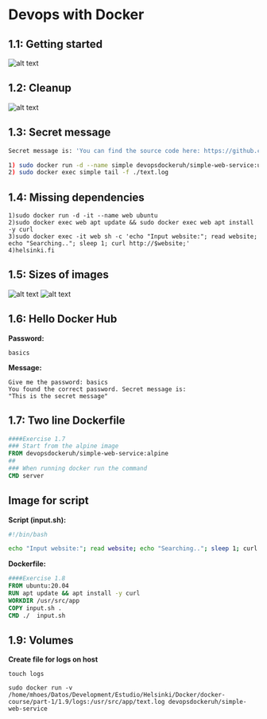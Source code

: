 # Devops with Docker

## 1.1: Getting started
![alt text](https://github.com/Mhooes/devops-with-docker/blob/adc093244669ca0cdcf5dab966865b2c107509ac/part-1/1.1/Exercise%201-1.png)

## 1.2: Cleanup
![alt text](https://github.com/Mhooes/devops-with-docker/blob/adc093244669ca0cdcf5dab966865b2c107509ac/part-1/1.2/Exercise%201-2.png)

## 1.3: Secret message

```sh
Secret message is: 'You can find the source code here: https://github.com/docker-hy'

1) sudo docker run -d --name simple devopsdockeruh/simple-web-service:ubuntu
2) sudo docker exec simple tail -f ./text.log
```
## 1.4: Missing dependencies
```
1)sudo docker run -d -it --name web ubuntu
2)sudo docker exec web apt update && sudo docker exec web apt install -y curl
3)sudo docker exec -it web sh -c 'echo "Input website:"; read website; echo "Searching.."; sleep 1; curl http://$website;'
4)helsinki.fi
```

## 1.5: Sizes of images
![alt text](https://github.com/Mhooes/devops-with-docker/blob/cdc44832b5a469d5c6bd14c7a1f6ff2b177e809b/part-1/1.5/Exercise%201-5.png)
![alt text](https://github.com/Mhooes/devops-with-docker/blob/cdc44832b5a469d5c6bd14c7a1f6ff2b177e809b/part-1/1.5/Exercise%201-5-1.png)

## 1.6: Hello Docker Hub
**Password:**
```
basics
```
**Message:**
```
Give me the password: basics
You found the correct password. Secret message is:
"This is the secret message"
```

## 1.7: Two line Dockerfile
```Dockerfile
####Exercise 1.7
### Start from the alpine image
FROM devopsdockeruh/simple-web-service:alpine
##
### When running docker run the command
CMD server
```

## Image for script
**Script (input.sh):**
```sh
#!/bin/bash

echo "Input website:"; read website; echo "Searching.."; sleep 1; curl http://$website;
```
**Dockerfile:**
```Dockerfile
####Exercise 1.8
FROM ubuntu:20.04
RUN apt update && apt install -y curl
WORKDIR /usr/src/app
COPY input.sh .
CMD ./  input.sh
```

## 1.9: Volumes
**Create file for logs on host**
```
touch logs
```
```
sudo docker run -v /home/mhoes/Datos/Development/Estudio/Helsinki/Docker/docker-course/part-1/1.9/logs:/usr/src/app/text.log devopsdockeruh/simple-web-service
```
